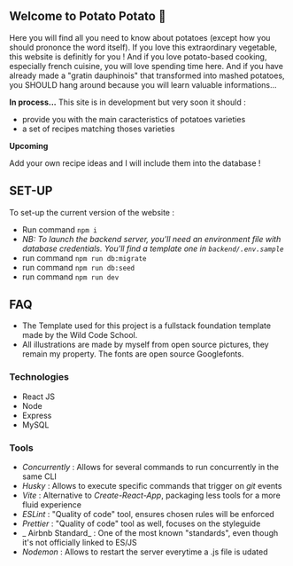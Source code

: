 ## Welcome to Potato Potato 🥔

Here you will find all you need to know about potatoes (except how you should prononce the word itself). If you love this extraordinary vegetable, this website is definitly for you ! And if you love potato-based cooking, especially french cuisine, you will love spending time here.
And if you have already made a "gratin dauphinois" that transformed into mashed potatoes, you SHOULD hang around because you will learn valuable informations...

**In process...**
This site is in development but very soon it should :

- provide you with the main caracteristics of potatoes varieties
- a set of recipes matching thoses varieties

**Upcoming**

Add your own recipe ideas and I will include them into the database !

## SET-UP

To set-up the current version of the website :

- Run command `npm i`
- _NB: To launch the backend server, you'll need an environment file with database credentials. You'll find a template one in `backend/.env.sample`_
- run command `npm run db:migrate`
- run command `npm run db:seed`
- run command `npm run dev`

## FAQ

- The Template used for this project is a fullstack foundation template made by the Wild Code School.
- All illustrations are made by myself from open source pictures, they remain my property. The fonts are open source Googlefonts.

### Technologies

- React JS
- Node
- Express
- MySQL

### Tools

- _Concurrently_ : Allows for several commands to run concurrently in the same CLI
- _Husky_ : Allows to execute specific commands that trigger on _git_ events
- _Vite_ : Alternative to _Create-React-App_, packaging less tools for a more fluid experience
- _ESLint_ : "Quality of code" tool, ensures chosen rules will be enforced
- _Prettier_ : "Quality of code" tool as well, focuses on the styleguide
- _ Airbnb Standard_ : One of the most known "standards", even though it's not officially linked to ES/JS
- _Nodemon_ : Allows to restart the server everytime a .js file is udated
